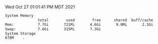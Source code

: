 Wed Oct 27 01:01:41 PM MDT 2021
```bash
System Memory
               total        used        free      shared  buff/cache   available
Mem:           7.7Gi       721Mi       4.6Gi       9.0Mi       2.3Gi       6.6Gi
Swap:          7.6Gi       315Mi       7.3Gi
System Storage
678M	.
```
```bash
